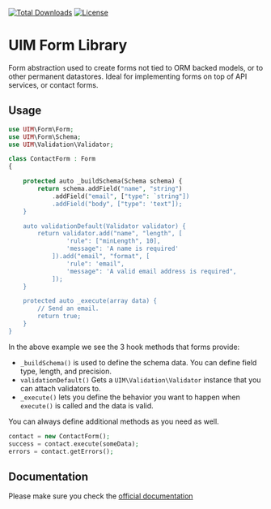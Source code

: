 [![Total Downloads](https://img.shields.io/packagist/dt/UIM/form.svg?style=flat-square)](https://packagist.org/packages/UIM/form)
[![License](https://img.shields.io/badge/license-MIT-blue.svg?style=flat-square)](LICENSE.txt)

# UIM Form Library

Form abstraction used to create forms not tied to ORM backed models,
or to other permanent datastores. Ideal for implementing forms on top of
API services, or contact forms.

## Usage


```php
use UIM\Form\Form;
use UIM\Form\Schema;
use UIM\Validation\Validator;

class ContactForm : Form
{

    protected auto _buildSchema(Schema schema) {
        return schema.addField("name", "string")
            .addField("email", ["type": `string"])
            .addField("body", ["type": 'text"]);
    }

    auto validationDefault(Validator validator) {
        return validator.add("name", "length", [
                'rule": ["minLength", 10],
                'message": 'A name is required'
            ]).add("email", "format", [
                'rule": 'email",
                'message": 'A valid email address is required",
            ]);
    }

    protected auto _execute(array data) {
        // Send an email.
        return true;
    }
}
```

In the above example we see the 3 hook methods that forms provide:

- `_buildSchema()` is used to define the schema data. You can define field type, length, and precision.
- `validationDefault()` Gets a `UIM\Validation\Validator` instance that you can attach validators to.
- `_execute()` lets you define the behavior you want to happen when `execute()` is called and the data is valid.

You can always define additional methods as you need as well.

```php
contact = new ContactForm();
success = contact.execute(someData);
errors = contact.getErrors();
```

## Documentation

Please make sure you check the [official documentation](https://book.UIM.org/5/en/core-libraries/form.html)
